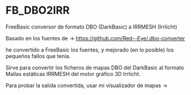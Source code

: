 # FB_DBO2IRR
FreeBasic conversor de formato DBO (DarkBasic) a IRRMESH (Irrlicht)

Basado en los fuentes de -> https://github.com/Red--Eye/.dbo-converter

he convertido a FreeBasic los fuentes, y mejorado (en lo posible) los pequeños fallos que tenía.

Sirve para convertir los ficheros de mapas DBO del DarkBasic al formato Mallas estáticas IRRMESH del motor gráfico 3D Irrlicht.

Para probar la salida convertida, usar mi visualizador de mapas -> 

